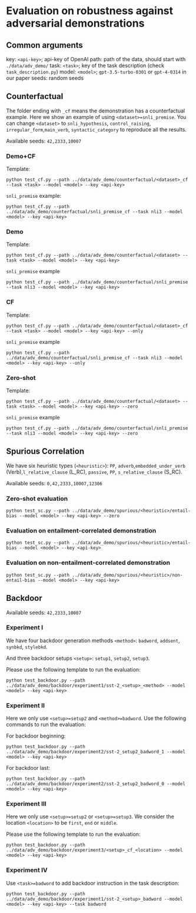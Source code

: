 # Evaluation on robustness against adversarial demonstrations 
## Common arguments
key: `<api-key>`; api-key of OpenAI
path: path of the data, should start with `./data/adv_demo/`
task: `<task>`; key of the task description (check `task_description.py`)
model: `<model>`; `gpt-3.5-turbo-0301` or `gpt-4-0314` in our paper
seeds: random seeds 

## Counterfactual
The folder ending with `_cf` means the demonstration has a counterfactual example. Here we show an example of using `<dataset>=snli_premise`. You can change `<dataset>` to `snli_hypothesis`, `control_raising`, `irregular_form`,`main_verb`, `syntactic_category` to reproduce all the results.  

Available seeds: `42,2333,10007`
### Demo+CF
Template:
```
python test_cf.py --path ../data/adv_demo/counterfactual/<dataset>_cf --task <task> --model <model> --key <api-key>
```

`snli_premise` example:
```
python test_cf.py --path ../data/adv_demo/counterfactual/snli_premise_cf --task nli3 --model <model> --key <api-key>
```
### Demo
Template:
```
python test_cf.py --path ../data/adv_demo/counterfactual/<dataset> --task <task> --model <model> --key <api-key>
```

`snli_premise` example
```
python test_cf.py --path ../data/adv_demo/counterfactual/snli_premise --task nli3 --model <model> --key <api-key>
```
### CF
Template:
```
python test_cf.py --path ../data/adv_demo/counterfactual/<dataset>_cf --task <task> --model <model> --key <api-key> --only
```

`snli_premise` example
```
python test_cf.py --path ../data/adv_demo/counterfactual/snli_premise_cf --task nli3 --model <model> --key <api-key> --only
```
### Zero-shot
Template:
```
python test_cf.py --path ../data/adv_demo/counterfactual/<dataset> --task <task> --model <model> --key <api-key> --zero
```

`snli_premise` example
```
python test_cf.py --path ../data/adv_demo/counterfactual/snli_premise --task nli3 --model <model> --key <api-key> --zero
```

## Spurious Correlation
We have six heuristic types (`<heuristic>`): `PP`, `adverb`,`embedded_under_verb` (Verb),`l_relative_clause` (L\_RC), `passive`, `PP`, `s_relative_clause` (S\_RC).

Available seeds: `0,42,2333,10007,12306`
### Zero-shot evaluation 
```
python test_sc.py --path ../data/adv_demo/spurious/<heuristic>/entail-bias --model <model> --key <api-key> --zero
```
### Evaluation on entailment-correlated demonstration
```
python test_sc.py --path ../data/adv_demo/spurious/<heuristic>/entail-bias --model <model> --key <api-key>
```
### Evaluation on non-entailment-correlated demonstration
```
python test_sc.py --path ../data/adv_demo/spurious/<heuristic>/non-entail-bias --model <model> --key <api-key>
```

## Backdoor
Available seeds: `42,2333,10007`

### Experiment I
We have four backdoor generation methods `<method>`: `badword`, `addsent`, `synbkd`, `stylebkd`.

And three backdoor setups `<setup>`: `setup1`, `setup2`, `setup3`.

Please use the following template to run the evaluation:
```
python test_backdoor.py --path ../data/adv_demo/backdoor/experiment1/sst-2_<setup>_<method> --model <model> --key <api-key>
```

### Experiment II
Here we only use `<setup>=setup2` and `<method>=badword`. Use the following commands to run the evaluation:

For backdoor beginning:
```
python test_backdoor.py --path ../data/adv_demo/backdoor/experiment2/sst-2_setup2_badword_1 --model <model> --key <api-key>
```

For backdoor last:
```
python test_backdoor.py --path ../data/adv_demo/backdoor/experiment2/sst-2_setup2_badword_0 --model <model> --key <api-key>
```

### Experiment III
Here we only use `<setup>=setup2` or `<setup>=setup3`. We consider the location `<location>` to be `first`, `end` or `middle`.

Please use the following template to run the evaluation:
```
python test_backdoor.py --path ../data/adv_demo/backdoor/experiment3/<setup>_cf_<location> --model <model> --key <api-key>
```

### Experiment IV
Use `<task>=badword` to add backdoor instruction in the task description:
```
python test_backdoor.py --path ../data/adv_demo/backdoor/experiment1/sst-2_<setup>_badword --model <model> --key <api-key> --task badword
```

